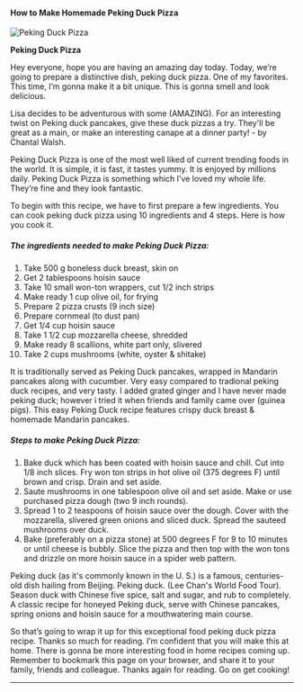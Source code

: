             

#### How to Make Homemade Peking Duck Pizza

![Peking Duck Pizza](https://img-global.cpcdn.com/recipes/c4e8bee2a901f491/751x532cq70/peking-duck-pizza-recipe-main-photo.jpg)

**Peking Duck Pizza**

Hey everyone, hope you are having an amazing day today. Today, we’re going to prepare a distinctive dish, peking duck pizza. One of my favorites. This time, I’m gonna make it a bit unique. This is gonna smell and look delicious.

Lisa decides to be adventurous with some (AMAZING). For an interesting twist on Peking duck pancakes, give these duck pizzas a try. They'll be great as a main, or make an interesting canape at a dinner party! - by Chantal Walsh.

Peking Duck Pizza is one of the most well liked of current trending foods in the world. It is simple, it is fast, it tastes yummy. It is enjoyed by millions daily. Peking Duck Pizza is something which I’ve loved my whole life. They’re fine and they look fantastic.

To begin with this recipe, we have to first prepare a few ingredients. You can cook peking duck pizza using 10 ingredients and 4 steps. Here is how you cook it.

##### The ingredients needed to make Peking Duck Pizza:

1.  Take 500 g boneless duck breast, skin on
2.  Get 2 tablespoons hoisin sauce
3.  Take 10 small won-ton wrappers, cut 1/2 inch strips
4.  Make ready 1 cup olive oil, for frying
5.  Prepare 2 pizza crusts (9 inch size)
6.  Prepare cornmeal (to dust pan)
7.  Get 1/4 cup hoisin sauce
8.  Take 1 1/2 cup mozzarella cheese, shredded
9.  Make ready 8 scallions, white part only, slivered
10.  Take 2 cups mushrooms (white, oyster & shitake)

It is traditionally served as Peking Duck pancakes, wrapped in Mandarin pancakes along with cucumber. Very easy compared to tradional peking duck recipes, and very tasty. I added grated ginger and I have never made peking duck; however i tried it when friends and family came over (guinea pigs). This easy Peking Duck recipe features crispy duck breast & homemade Mandarin pancakes.

##### Steps to make Peking Duck Pizza:

1.  Bake duck which has been coated with hoisin sauce and chill. Cut into 1/8 inch slices. Fry won ton strips in hot olive oil (375 degrees F) until brown and crisp. Drain and set aside.
2.  Saute mushrooms in one tablespoon olive oil and set aside. Make or use purchased pizza dough (two 9 inch rounds).
3.  Spread 1 to 2 teaspoons of hoisin sauce over the dough. Cover with the mozzarella, slivered green onions and sliced duck. Spread the sauteed mushrooms over duck.
4.  Bake (preferably on a pizza stone) at 500 degrees F for 9 to 10 minutes or until cheese is bubbly. Slice the pizza and then top with the won tons and drizzle on more hoisin sauce in a spider web pattern.

Peking duck (as it's commonly known in the U. S.) is a famous, centuries-old dish hailing from Beijing. Peking duck. (Lee Chan's World Food Tour). Season duck with Chinese five spice, salt and sugar, and rub to completely. A classic recipe for honeyed Peking duck, serve with Chinese pancakes, spring onions and hoisin sauce for a mouthwatering main course.

So that’s going to wrap it up for this exceptional food peking duck pizza recipe. Thanks so much for reading. I’m confident that you will make this at home. There is gonna be more interesting food in home recipes coming up. Remember to bookmark this page on your browser, and share it to your family, friends and colleague. Thanks again for reading. Go on get cooking!

* * *